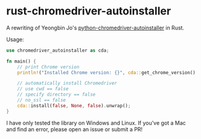 # rust-chromedriver-autoinstaller
A rewriting of Yeongbin Jo's [python-chromedriver-autoinstaller](https://github.com/yeongbin-jo/python-chromedriver-autoinstaller) in Rust.

Usage:
```rust
use chromedriver_autoinstaller as cda;

fn main() {
    // print Chrome version
    println!("Installed Chrome version: {}", cda::get_chrome_version().unwrap());

    // automatically install Chromedriver
    // use cwd == false
    // specify directory == false
    // no_ssl == false
    cda::install(false, None, false).unwrap();
}
```

I have only tested the library on Windows and Linux. If you've got a Mac and find an error, please open an issue or submit a PR!
